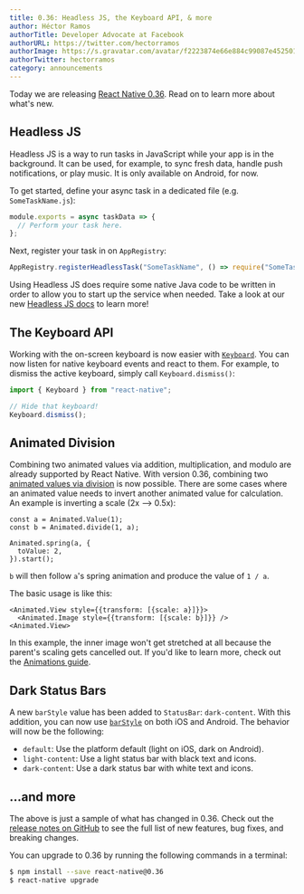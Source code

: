 ```yaml
---
title: 0.36: Headless JS, the Keyboard API, & more
author: Héctor Ramos
authorTitle: Developer Advocate at Facebook
authorURL: https://twitter.com/hectorramos
authorImage: https://s.gravatar.com/avatar/f2223874e66e884c99087e452501f2da?s=128
authorTwitter: hectorramos
category: announcements
---
```


Today we are releasing [React Native 0.36](https://github.com/facebook/react-native/releases/tag/v0.36.0). Read on to learn more about what's new.

## Headless JS

Headless JS is a way to run tasks in JavaScript while your app is in the background. It can be used, for example, to sync fresh data, handle push notifications, or play music. It is only available on Android, for now.

To get started, define your async task in a dedicated file (e.g. `SomeTaskName.js`):

```javascript
module.exports = async taskData => {
  // Perform your task here.
};
```

Next, register your task in on `AppRegistry`:

```javascript
AppRegistry.registerHeadlessTask("SomeTaskName", () => require("SomeTaskName"));
```

Using Headless JS does require some native Java code to be written in order to allow you to start up the service when needed. Take a look at our new [Headless JS docs](/react-native/headless-js-android.md) to learn more!

## The Keyboard API

Working with the on-screen keyboard is now easier with [`Keyboard`](/react-native/keyboard.md). You can now listen for native keyboard events and react to them. For example, to dismiss the active keyboard, simply call `Keyboard.dismiss()`:

```js
import { Keyboard } from "react-native";

// Hide that keyboard!
Keyboard.dismiss();
```

## Animated Division

Combining two animated values via addition, multiplication, and modulo are already supported by React Native. With version 0.36, combining two [animated values via division](/react-native/animated.md#divide) is now possible. There are some cases where an animated value needs to invert another animated value for calculation. An example is inverting a scale (2x --> 0.5x):

```
const a = Animated.Value(1);
const b = Animated.divide(1, a);

Animated.spring(a, {
  toValue: 2,
}).start();
```

`b` will then follow `a`'s spring animation and produce the value of `1 / a`.

The basic usage is like this:

```
<Animated.View style={{transform: [{scale: a}]}}>
  <Animated.Image style={{transform: [{scale: b}]}} />
<Animated.View>
```

In this example, the inner image won't get stretched at all because the parent's scaling gets cancelled out. If you'd like to learn more, check out the [Animations guide](/react-native/animations.md).

## Dark Status Bars

A new `barStyle` value has been added to `StatusBar`: `dark-content`. With this addition, you can now use [`barStyle`](/react-native/statusbar.md#barstyle) on both iOS and Android. The behavior will now be the following:

* `default`: Use the platform default (light on iOS, dark on Android).
* `light-content`: Use a light status bar with black text and icons.
* `dark-content`: Use a dark status bar with white text and icons.

## ...and more

The above is just a sample of what has changed in 0.36. Check out the [release notes on GitHub](https://github.com/facebook/react-native/releases/tag/v0.36.0) to see the full list of new features, bug fixes, and breaking changes.

You can upgrade to 0.36 by running the following commands in a terminal:

```bash
$ npm install --save react-native@0.36
$ react-native upgrade
```
